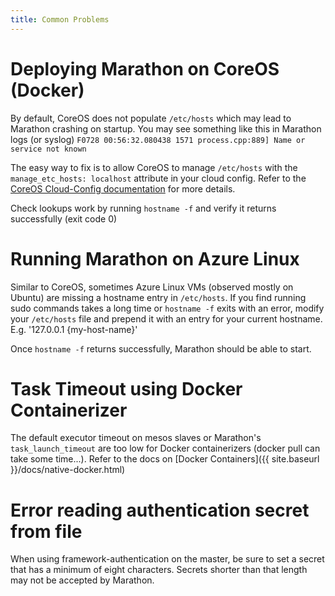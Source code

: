 ```yaml
---
title: Common Problems
---
```


# Deploying Marathon on CoreOS (Docker)

By default, CoreOS does not populate `/etc/hosts` which may lead to Marathon crashing on startup.
You may see something like this in Marathon logs (or syslog)
`F0728 00:56:32.080438 1571 process.cpp:889] Name or service not known`

The easy way to fix is to allow CoreOS to manage `/etc/hosts` with the `manage_etc_hosts: localhost` attribute in your cloud config. Refer to the [CoreOS Cloud-Config documentation](https://coreos.com/os/docs/latest/cloud-config.html) for more details.

Check lookups work by running `hostname -f` and verify it returns successfully (exit code 0)

# Running Marathon on Azure Linux

Similar to CoreOS, sometimes Azure Linux VMs (observed mostly on Ubuntu) are missing a hostname entry in `/etc/hosts`. If you find running sudo commands takes a long time or `hostname -f` exits with an error, modify your `/etc/hosts` file and prepend it with an entry for your current hostname. E.g. '127.0.0.1   {my-host-name}'

Once `hostname -f` returns successfully, Marathon should be able to start.

# Task Timeout using Docker Containerizer

The default executor timeout on mesos slaves or Marathon's `task_launch_timeout` are too low for Docker containerizers (docker pull can take some time...). Refer to the docs on [Docker Containers]({{ site.baseurl }}/docs/native-docker.html)

# Error reading authentication secret from file

When using framework-authentication on the master, be sure to set a secret that has a minimum of eight characters. Secrets shorter than that length may not be accepted by Marathon.
